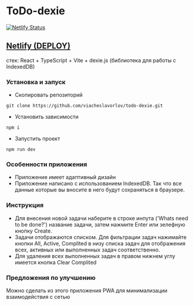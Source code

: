 # ToDo-dexie
[![Netlify Status](https://api.netlify.com/api/v1/badges/fbd87a26-512f-4805-8242-29b4f8bed02c/deploy-status)](https://main--chimerical-nasturtium-a69d0c.netlify.app/)

## [Netlify (DEPLOY)](https://main--chimerical-nasturtium-a69d0c.netlify.app/)

стек: React + TypeScript + Vite + dexie.js (библиотека для работы с IndexedDB)

### Установка и запуск
- Скопировать репозиторий  
```shell 
git clone https://github.com/viacheslavorlov/todo-dexie.git
```
- Установить зависимости
```shell 
npm i
```
- Запустить проект
```shell 
npm run dev
```

### Особенности приложения
- Приложение имеет адаптивный дизайн
- Приложение написано с использованием IndexedDB. Так что все данные которые вы вносите в него будут сохраняться в браузере.

### Инструкция
- Для внесения новой задачи наберите в строке инпута ('Whats need to be done?') название задачи, затем нажмите Enter или зелефную кнопку Create.
- Задачи отображаются списком. Для фильтрации задач нажимайте кнопки All, Active, Complited в низу списка задач для отображения всех, активных или выполненных задач соответственно.
- Для удаления всех выполненных задач в правом нижнем углу имеется кнопка Clear Complited

### Предложения по улучшению
Можно сделать из этого приложения PWA для минимализации взаимодействия с сетью
